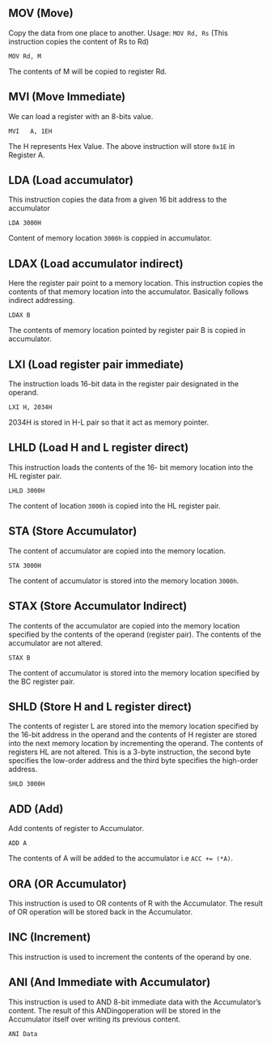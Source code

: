 ## **MOV (Move)**
Copy the data from one place to another.
Usage:  `MOV Rd, Rs` (This instruction copies the content of Rs to Rd)

```
MOV Rd, M
```

The contents of M will be copied to register Rd.

## **MVI (Move Immediate)**
We can load a register with an 8-bits value.

```
MVI   A, 1EH
```
The H represents Hex Value. The above instruction will store `0x1E` in Register A.

## **LDA (Load accumulator)**
This instruction copies the data from a given 16 bit address to the accumulator

```
LDA 3000H
```
Content of memory location `3000h` is coppied in accumulator.

## **LDAX (Load accumulator indirect)**
Here the register pair point to a memory location. This instruction copies the contents of that memory location into the accumulator. Basically follows indirect addressing.

```
LDAX B
```
The contents of memory location pointed by register pair B is copied in accumulator.

## **LXI (Load register pair immediate)**
The instruction loads 16-bit data in the register pair designated in the operand.

```
LXI H, 2034H
```
2034H is stored in H-L pair so that it act as memory pointer.

## **LHLD (Load H and L register direct)**
This instruction loads the contents of the 16- bit memory location into the HL register pair.

```
LHLD 3000H
```
The content of location `3000h` is copied into the HL register pair.

## **STA (Store Accumulator)**
The content of accumulator are copied into the memory location.

```
STA 3000H
```
The content of accumulator is stored into the memory location `3000h`.

## **STAX (Store Accumulator Indirect)**
The contents of the accumulator are copied into the memory location specified by the contents of the operand (register pair). The contents of the accumulator are not altered.

```
STAX B
```
The content of accumulator is stored into the memory location specified by the BC register pair.

## **SHLD (Store H and L register direct)**
The contents of register L are stored into the memory location specified by the 16-bit address in the operand and the contents of H register are stored into the next memory location by incrementing the operand. The contents of registers HL are not altered. This is a 3-byte instruction, the second byte specifies the low-order address and the third byte specifies the high-order address.

```
SHLD 3000H
```

## **ADD (Add)**
Add contents of register to Accumulator.

```
ADD A
```

The contents of A will be added to the accumulator i.e `ACC += (*A)`.

## **ORA (OR Accumulator)**
This instruction is used to OR contents of R with the Accumulator. The result of OR operation will be stored back in the Accumulator.

## **INC (Increment)**
This instruction is used to increment the contents of the operand by one.

## **ANI (And Immediate with Accumulator)**
This instruction is used to AND 8-bit immediate data with the Accumulator’s content. The result of this ANDingoperation will be stored in the Accumulator itself over writing its previous content.

```
ANI Data
```
